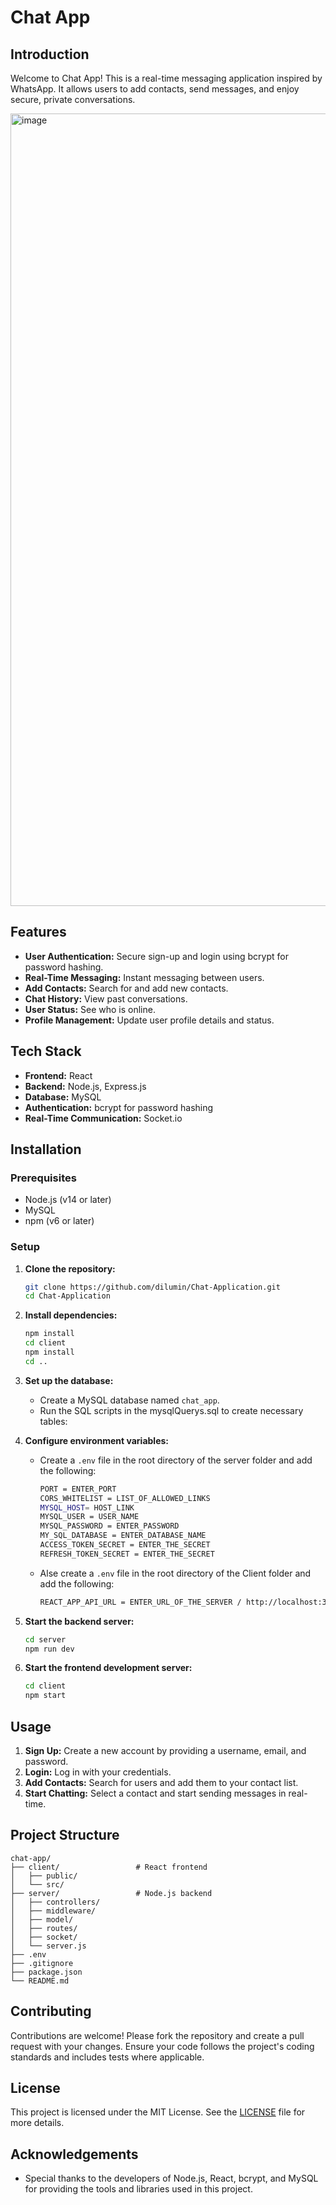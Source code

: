 
# Chat App

## Introduction
Welcome to Chat App! This is a real-time messaging application inspired by WhatsApp. It allows users to add contacts, send messages, and enjoy secure, private conversations.


<img width="1268" alt="image" src="https://github.com/dilumin/Chat-Application/assets/77558016/02d50409-30ab-47f6-af27-126fad0962d6">


## Features
- **User Authentication:** Secure sign-up and login using bcrypt for password hashing.
- **Real-Time Messaging:** Instant messaging between users.
- **Add Contacts:** Search for and add new contacts.
- **Chat History:** View past conversations.
- **User Status:** See who is online.
- **Profile Management:** Update user profile details and status.

## Tech Stack
- **Frontend:** React
- **Backend:** Node.js, Express.js
- **Database:** MySQL
- **Authentication:** bcrypt for password hashing
- **Real-Time Communication:** Socket.io

## Installation

### Prerequisites
- Node.js (v14 or later)
- MySQL
- npm (v6 or later)

### Setup

1. **Clone the repository:**
    ```bash
    git clone https://github.com/dilumin/Chat-Application.git
    cd Chat-Application
    ```

2. **Install dependencies:**
    ```bash
    npm install
    cd client
    npm install
    cd ..
    ```

3. **Set up the database:**
    - Create a MySQL database named `chat_app`.
    - Run the SQL scripts in the mysqlQuerys.sql to create necessary tables:

4. **Configure environment variables:**
    - Create a `.env` file in the root directory of the server folder and add the following:
      
      ```bash
      PORT = ENTER_PORT
      CORS_WHITELIST = LIST_OF_ALLOWED_LINKS
      MYSQL_HOST= HOST_LINK
      MYSQL_USER = USER_NAME
      MYSQL_PASSWORD = ENTER_PASSWORD
      MY_SQL_DATABASE = ENTER_DATABASE_NAME
      ACCESS_TOKEN_SECRET = ENTER_THE_SECRET
      REFRESH_TOKEN_SECRET = ENTER_THE_SECRET
      ```
    - Alse create a `.env` file in the root directory of the Client folder and add the following:
      
      ```bash
      REACT_APP_API_URL = ENTER_URL_OF_THE_SERVER / http://localhost:3500
      ```

5. **Start the backend server:**
    ```bash
    cd server
    npm run dev
    ```

6. **Start the frontend development server:**
    ```bash
    cd client
    npm start
    ```

## Usage
1. **Sign Up:** Create a new account by providing a username, email, and password.
2. **Login:** Log in with your credentials.
3. **Add Contacts:** Search for users and add them to your contact list.
4. **Start Chatting:** Select a contact and start sending messages in real-time.

## Project Structure
```
chat-app/
├── client/                 # React frontend
│   ├── public/
│   └── src/
├── server/                 # Node.js backend
│   ├── controllers/
│   ├── middleware/
│   ├── model/
│   ├── routes/
│   ├── socket/
│   └── server.js
├── .env
├── .gitignore
├── package.json
└── README.md
```

## Contributing
Contributions are welcome! Please fork the repository and create a pull request with your changes. Ensure your code follows the project's coding standards and includes tests where applicable.

## License
This project is licensed under the MIT License. See the [LICENSE](LICENSE) file for more details.

## Acknowledgements
- Special thanks to the developers of Node.js, React, bcrypt, and MySQL for providing the tools and libraries used in this project.
